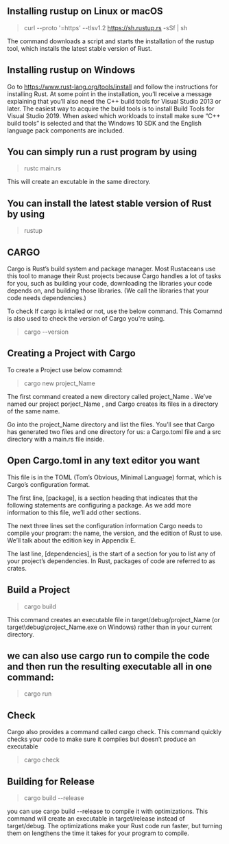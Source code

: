 ## Installing rustup on Linux or macOS

> curl --proto '=https' --tlsv1.2 <https://sh.rustup.rs> -sSf | sh

The command downloads a script and starts the installation of the rustup tool, which installs the latest stable version of Rust.

## Installing rustup on Windows

Go to <https://www.rust-lang.org/tools/install> and follow the instructions for installing Rust. At some point in the installation, you’ll receive a message explaining that you’ll also need the C++ build tools for Visual Studio 2013 or later. The easiest way to acquire the build tools is to install Build Tools for Visual Studio 2019. When asked which workloads to install make sure “C++ build tools” is selected and that the Windows 10 SDK and the English language pack components are included.

## You can simply run a rust program by using

> rustc main.rs

This will create an excutable in the same directory.

## You can install the latest stable version of Rust by using

> rustup

## CARGO

Cargo is Rust’s build system and package manager. Most Rustaceans use this tool to manage their Rust projects because Cargo handles a lot of tasks for you, such as building your code, downloading the libraries your code depends on, and building those libraries. (We call the libraries that your code needs dependencies.)

To check If cargo is intalled or not, use the below command. This Comamnd is also used to check the version of Cargo you're using.

> cargo --version

## Creating a Project with Cargo

To create a Project use below comamnd:

> cargo new project_Name

The first command created a new directory called project_Name . We’ve named our project porject_Name , and Cargo creates its files in a directory of the same name.

Go into the project_Name directory and list the files. You’ll see that Cargo has generated two files and one directory for us: a Cargo.toml file and a src directory with a main.rs file inside.

## Open Cargo.toml in any text editor you want

This file is in the TOML (Tom’s Obvious, Minimal Language) format, which is Cargo’s configuration format.

The first line, [package], is a section heading that indicates that the following statements are configuring a package. As we add more information to this file, we’ll add other sections.

The next three lines set the configuration information Cargo needs to compile your program: the name, the version, and the edition of Rust to use. We’ll talk about the edition key in Appendix E.

The last line, [dependencies], is the start of a section for you to list any of your project’s dependencies. In Rust, packages of code are referred to as crates.

## Build a Project

> cargo build

This command creates an executable file in target/debug/project_Name (or target\debug\project_Name.exe on Windows) rather than in your current directory.

## we can also use cargo run to compile the code and then run the resulting executable all in one command:

> cargo run

## Check

Cargo also provides a command called cargo check. This command quickly checks your code to make sure it compiles but doesn’t produce an executable

> cargo check

## Building for Release

> cargo build --release

you can use cargo build --release to compile it with optimizations. This command will create an executable in target/release instead of target/debug. The optimizations make your Rust code run faster, but turning them on lengthens the time it takes for your program to compile.
